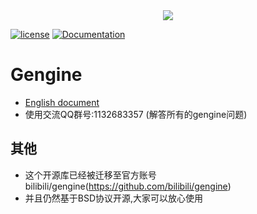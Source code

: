 <div align="center">
  <img src="gengine.png">
</div>

[![license](https://img.shields.io/badge/license-BSD-blue.svg)]()
[![Documentation](https://img.shields.io/badge/api-reference-blue.svg)](https://rencalo770.github.io/gengine_doc) 

# Gengine
- [English document](README.md)
- 使用交流QQ群号:1132683357 (解答所有的gengine问题)

## 其他
- 这个开源库已经被迁移至官方账号 bilibili/gengine(https://github.com/bilibili/gengine)
- 并且仍然基于BSD协议开源,大家可以放心使用 
